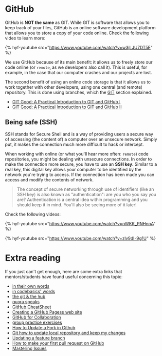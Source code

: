 # GitHub

GitHub is **NOT the same** as GIT. While GIT is software that allows you to keep track of your files, GitHub is an online software development platform that allows you to store a copy of your code online. Check the following video to learn more:

{% hyf-youtube src="https://www.youtube.com/watch?v=w3jLJU7DT5E" %}

We use GitHub because of its main benefit: it allows us to freely store our code online (or `remote`, as we developers also call it). This is useful, for example, in the case that our computer crashes and our projects are lost.

The second benefit of using an online code storage is that it allows us to work together with other developers, using one central (and remote) repository. This is done using branches, which the [GIT](./git.md) section explained.

- [GIT Good: A Practical Introduction to GIT and GitHub I](https://codeburst.io/git-good-part-a-e0d826286a2a)
- [GIT Good: A Practical Introduction to GIT and GitHub II](https://codeburst.io/git-good-a-practical-introduction-to-git-and-github-in-git-we-trust-f18fa263ec48)

## Being safe (SSH)

SSH stands for Secure Shell and is a way of providing users a secure way of accessing (the content of) a computer over an unsecure network. Simply put, it makes the connection much more difficult to hack or intercept.

When working with online (or what you'll hear more often: `remote`) code repositories, you might be dealing with unsecure connections. In order to make the connection more secure, you have to use an **SSH key**. Similar to a real key, this digital key allows your computer to be identified by the network you're trying to access. If the connection has been made you can access and modify the contents of network.

> The concept of secure networking through use of identifiers (like an SSH key) is also known as "authentication": are you who you say you are? Authentication is a central idea within programming and you should keep it in mind. You'll also be seeing more of it later!

Check the following videos:

{% hyf-youtube src="https://www.youtube.com/watch?v=qWKK_PNHnnA" %}

{% hyf-youtube src="https://www.youtube.com/watch?v=zlv9dI-9g1U" %}

# Extra reading

If you just can't get enough, here are some extra links that mentors/students have found useful concerning this topic:

- [in their own words](https://www.youtube.com/watch?v=w3jLJU7DT5E)
- [in codebasics' words](https://www.youtube.com/watch?v=Bg9IAquDsDg)
- [the git & the hub](https://www.howtogeek.com/180167/htg-explains-what-is-github-and-what-do-geeks-use-it-for/)
- [quora speaks](https://www.quora.com/What-is-GitHub-for-a-beginner-and-how-do-I-get-started-with-it)
- [GitHub CheatSheet](https://github.com/tiimgreen/github-cheat-sheet)
- [Creating a GitHub Pagess web site](https://www.youtube.com/watch?v=BA_c3bGQXlQ)
- [GitHub for Collaboration](https://mozilla.github.io/open-leadership-training-series/articles/github-for-collaboration/)
- [group practice exercises](https://github.com/HackYourFutureBelgium/git-github-practice)
- [How to Update a Fork in Github](https://rick.cogley.info/post/update-your-forked-repository-directly-on-github/)
- [Git how to update local repository and keep my changes](https://stackoverflow.com/questions/43205981/git-how-to-update-local-repository-and-keep-my-changes)
- [Updating a feature branch](https://gist.github.com/santisbon/a1a60db1fb8eecd1beeacd986ae5d3ca)
- [How to make your first pull request on GitHub](https://www.freecodecamp.org/news/how-to-make-your-first-pull-request-on-github-3/)
- [Mastering Issues](https://guides.github.com/features/issues/)
